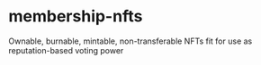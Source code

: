 # membership-nfts
Ownable, burnable, mintable, non-transferable NFTs fit for use as reputation-based voting power
